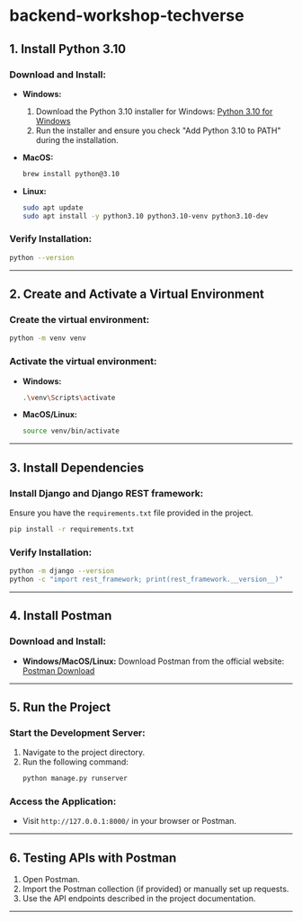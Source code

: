 # backend-workshop-techverse

## 1. Install Python 3.10

### Download and Install:
- **Windows:**
  1. Download the Python 3.10 installer for Windows: [Python 3.10 for Windows](https://www.python.org/ftp/python/3.10.0/python-3.10.0-amd64.exe)
  2. Run the installer and ensure you check "Add Python 3.10 to PATH" during the installation.

- **MacOS:**
  ```bash
  brew install python@3.10
  ```

- **Linux:**
  ```bash
  sudo apt update
  sudo apt install -y python3.10 python3.10-venv python3.10-dev
  ```

### Verify Installation:
```bash
python --version
```

---

## 2. Create and Activate a Virtual Environment

### Create the virtual environment:
```bash
python -m venv venv
```

### Activate the virtual environment:
- **Windows:**
  ```bash
  .\venv\Scripts\activate
  ```
- **MacOS/Linux:**
  ```bash
  source venv/bin/activate
  ```

---

## 3. Install Dependencies

### Install Django and Django REST framework:

Ensure you have the `requirements.txt` file provided in the project.

```bash
pip install -r requirements.txt
```

### Verify Installation:
```bash
python -m django --version
python -c "import rest_framework; print(rest_framework.__version__)"
```

---

## 4. Install Postman

### Download and Install:
- **Windows/MacOS/Linux:**
  Download Postman from the official website: [Postman Download](https://www.postman.com/downloads/)

---

## 5. Run the Project

### Start the Development Server:
1. Navigate to the project directory.
2. Run the following command:
   ```bash
   python manage.py runserver
   ```

### Access the Application:
- Visit `http://127.0.0.1:8000/` in your browser or Postman.

---

## 6. Testing APIs with Postman

1. Open Postman.
2. Import the Postman collection (if provided) or manually set up requests.
3. Use the API endpoints described in the project documentation.

---